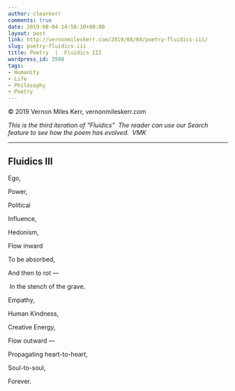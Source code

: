 ```yaml
---
author: clearkerr
comments: true
date: 2019-08-04 14:58:10+00:00
layout: post
link: http://vernonmileskerr.com/2019/08/04/poetry-fluidics-iii/
slug: poetry-fluidics-iii
title: Poetry  |  Fluidics III
wordpress_id: 3598
tags:
- Humanity
- Life
- Philosophy
- Poetry
---
```


© 2019 Vernon Miles Kerr, vernonmileskerr.com

_This is the third iteration of "Fluidics"  The reader can use our Search feature to see how the poem has evolved.  VMK_



* * *





## Fluidics III




Ego,




Power,




Political




Influence,




Hedonism,




Flow inward




To be absorbed,




And then to rot —




 In the stench of the grave.




Empathy,

Human Kindness,

Creative Energy,

Flow outward —

Propagating heart-to-heart,


Soul-to-soul,




Forever.
